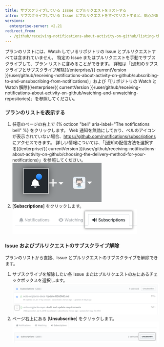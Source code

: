 ```yaml
---
title: サブスクライブしている Issue とプルリクエストをリストする
intro: サブスクライブしている Issue とプルリクエストをすべてリストすると、関心があって最近通知を受け取っていなかった会話への移動が簡単になります。
versions:
  enterprise-server: <2.21
redirect_from:
  - /github/receiving-notifications-about-activity-on-github/listing-the-issues-and-pull-requests-youre-subscribed-to
---
```

プランのリストには、Watch しているリポジトリの Issue とプルリクエストすべては含まれていません。 特定の Issue またはプルリクエストを手動でサブスクライブして、プラン リストに含めることができます。 詳細は「[通知のサブスクライブとサブスクライブ解除](/enterprise/{{ currentVersion }}/user/github/receiving-notifications-about-activity-on-github/subscribing-to-and-unsubscribing-from-notifications)」および「[リポジトリの Watch と Watch 解除](/enterprise/{{ currentVersion }}/user/github/receiving-notifications-about-activity-on-github/watching-and-unwatching-repositories)」を参照してください。

### プランのリストを表示する

1. 任意のページの右上で {% octicon "bell" aria-label="The notifications bell" %} をクリックします。 Web 通知を無効にしており、ベルのアイコンが表示されていない場合、<https://github.com/notifications/subscriptions> にアクセスできます。 詳しい情報については、「[通知の配信方法を選択する](/enterprise/{{ currentVersion }}/user/github/receiving-notifications-about-activity-on-github/choosing-the-delivery-method-for-your-notifications)」を参照してください。 ![未読メッセージを示す通知](/assets/images/help/notifications/notifications_general_existence_indicator.png)
2. [**Subscriptions**] をクリックします。 ![[Subscriptions] タブ](/assets/images/help/notifications/subscriptions-tab.png)

### Issue およびプルリクエストのサブスクライブ解除

プランのリストから直接、Issue とプルリクエストのサブスクライブを解除できます。

1. サブスクライブを解除したい各 Issue またはプルリクエストの左にあるチェックボックスを選択します。 ![サブスクライブを解除するチェックボックス](/assets/images/help/notifications/unsubscribe-checkbox.png)
2. ページ右上にある [**Unsubscribe**] をクリックします。 ![[Unsubscribe] ボタン](/assets/images/help/notifications/unsubscribe-button.png)
